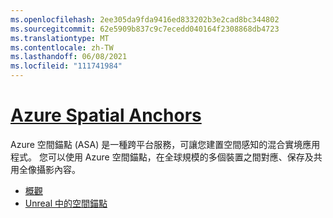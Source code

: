 ```yaml
---
ms.openlocfilehash: 2ee305da9fda9416ed833202b3e2cad8bc344802
ms.sourcegitcommit: 62e5909b837c9c7ecedd040164f2308868db4723
ms.translationtype: MT
ms.contentlocale: zh-TW
ms.lasthandoff: 06/08/2021
ms.locfileid: "111741984"
---
```

# <a name="azure-spatial-anchors"></a>[Azure Spatial Anchors](#tab/asa)

Azure 空間錨點 (ASA) 是一種跨平台服務，可讓您建置空間感知的混合實境應用程式。 您可以使用 Azure 空間錨點，在全球規模的多個裝置之間對應、保存及共用全像攝影內容。

* [概觀](/azure/spatial-anchors/overview) 
* [Unreal 中的空間錨點](../unreal/unreal-azure-spatial-anchors.md) 